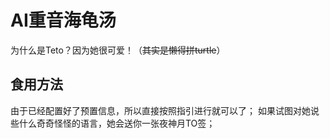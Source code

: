 # AI重音海龟汤
为什么是Teto？因为她很可爱！（~~其实是懒得拼turtle~~）

## 食用方法
由于已经配置好了预置信息，所以直接按照指引进行就可以了；
如果试图对她说些什么奇奇怪怪的语言，她会送你一张夜神月TO签；
